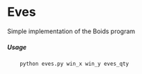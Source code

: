# Eves
Simple implementation of the Boids program

##### Usage
```
	python eves.py win_x win_y eves_qty
```
